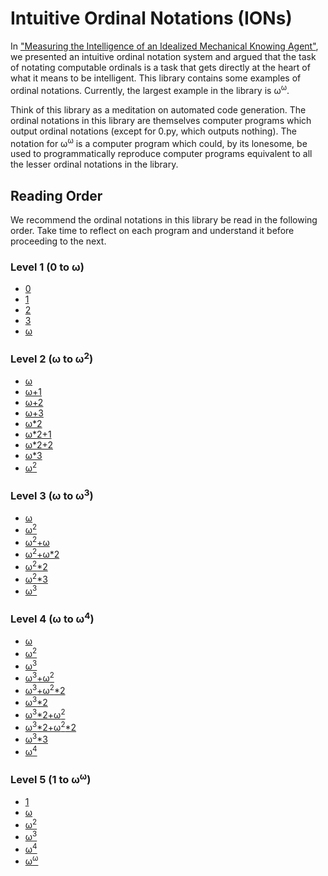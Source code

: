 # Intuitive Ordinal Notations (IONs)

In ["Measuring the Intelligence of an Idealized Mechanical Knowing Agent"](https://semitrivial.github.io/MeasuringIntelligence2019.pdf),
we presented an intuitive ordinal notation system and
argued that the task of notating computable ordinals is a
task that gets directly at the heart of what it means to be
intelligent. This library contains some
examples of ordinal notations. Currently, the
largest example in the library is ω<sup>ω</sup>.

Think of this library as a meditation on automated code generation.
The ordinal notations in this library are themselves computer
programs which output ordinal notations (except for 0.py, which
outputs nothing). The notation for ω<sup>ω</sup> is a computer program which
could, by its lonesome, be used to programmatically reproduce
computer programs equivalent to all the lesser ordinal notations
in the library.

## Reading Order

We recommend the ordinal notations in this library be read in the following
order. Take time to reflect on each program and understand it before
proceeding to the next.

### Level 1 (0 to ω)

* [0](https://github.com/semitrivial/ions/blob/master/src/Lv1/0.py)
* [1](https://github.com/semitrivial/ions/blob/master/src/Lv1/1.py)
* [2](https://github.com/semitrivial/ions/blob/master/src/Lv1/2.py)
* [3](https://github.com/semitrivial/ions/blob/master/src/Lv1/3.py)
* [ω](https://github.com/semitrivial/ions/blob/master/src/Lv1/w.py)

### Level 2 (ω to ω<sup>2</sup>)

* [ω](https://github.com/semitrivial/ions/blob/master/src/Lv2/w.py)
* [ω+1](https://github.com/semitrivial/ions/blob/master/src/Lv2/w+1.py)
* [ω+2](https://github.com/semitrivial/ions/blob/master/src/Lv2/w+2.py)
* [ω+3](https://github.com/semitrivial/ions/blob/master/src/Lv2/w+3.py)
* [ω*2](https://github.com/semitrivial/ions/blob/master/src/Lv2/w*2.py)
* [ω*2+1](https://github.com/semitrivial/ions/blob/master/src/Lv2/w*2+1.py)
* [ω*2+2](https://github.com/semitrivial/ions/blob/master/src/Lv2/w*2+2.py)
* [ω*3](https://github.com/semitrivial/ions/blob/master/src/Lv2/w*3.py)
* [ω<sup>2</sup>](https://github.com/semitrivial/ions/blob/master/src/Lv2/w^2.py)

### Level 3 (ω to ω<sup>3</sup>)

* [ω](https://github.com/semitrivial/ions/blob/master/src/Lv3/w.py)
* [ω<sup>2</sup>](https://github.com/semitrivial/ions/blob/master/src/Lv3/w^2.py)
* [ω<sup>2</sup>+ω](https://github.com/semitrivial/ions/blob/master/src/Lv3/w^2+w.py)
* [ω<sup>2</sup>+ω*2](https://github.com/semitrivial/ions/blob/master/src/Lv3/w^2+w*2.py)
* [ω<sup>2</sup>*2](https://github.com/semitrivial/ions/blob/master/src/Lv3/w^2*2.py)
* [ω<sup>2</sup>*3](https://github.com/semitrivial/ions/blob/master/src/Lv3/w^2*3.py)
* [ω<sup>3</sup>](https://github.com/semitrivial/ions/blob/master/src/Lv3/w^3.py)

### Level 4 (ω to ω<sup>4</sup>)

* [ω](https://github.com/semitrivial/ions/blob/master/src/Lv4/w.py)
* [ω<sup>2</sup>](https://github.com/semitrivial/ions/blob/master/src/Lv4/w^2.py)
* [ω<sup>3</sup>](https://github.com/semitrivial/ions/blob/master/src/Lv4/w^3.py)
* [ω<sup>3</sup>+ω<sup>2</sup>](https://github.com/semitrivial/ions/blob/master/src/Lv4/w^3+w^2.py)
* [ω<sup>3</sup>+ω<sup>2</sup>*2](https://github.com/semitrivial/ions/blob/master/src/Lv4/w^3+w^2*2.py)
* [ω<sup>3</sup>*2](https://github.com/semitrivial/ions/blob/master/src/Lv4/w^3*2.py)
* [ω<sup>3</sup>*2+ω<sup>2</sup>](https://github.com/semitrivial/ions/blob/master/src/Lv4/w^3*2+w^2.py)
* [ω<sup>3</sup>*2+ω<sup>2</sup>*2](https://github.com/semitrivial/ions/blob/master/src/Lv4/w^3*2+w^2*2.py)
* [ω<sup>3</sup>*3](https://github.com/semitrivial/ions/blob/master/src/Lv4/w^3*3.py)
* [ω<sup>4</sup>](https://github.com/semitrivial/ions/blob/master/src/Lv4/w^4.py)

### Level 5 (1 to ω<sup>ω</sup>)

* [1](https://github.com/semitrivial/ions/blob/master/src/Lv5/1.py)
* [ω](https://github.com/semitrivial/ions/blob/master/src/Lv5/w.py)
* [ω<sup>2</sup>](https://github.com/semitrivial/ions/blob/master/src/Lv5/w^2.py)
* [ω<sup>3</sup>](https://github.com/semitrivial/ions/blob/master/src/Lv5/w^3.py)
* [ω<sup>4</sup>](https://github.com/semitrivial/ions/blob/master/src/Lv5/w^4.py)
* [ω<sup>ω</sup>](https://github.com/semitrivial/ions/blob/master/src/Lv5/w^w.py)